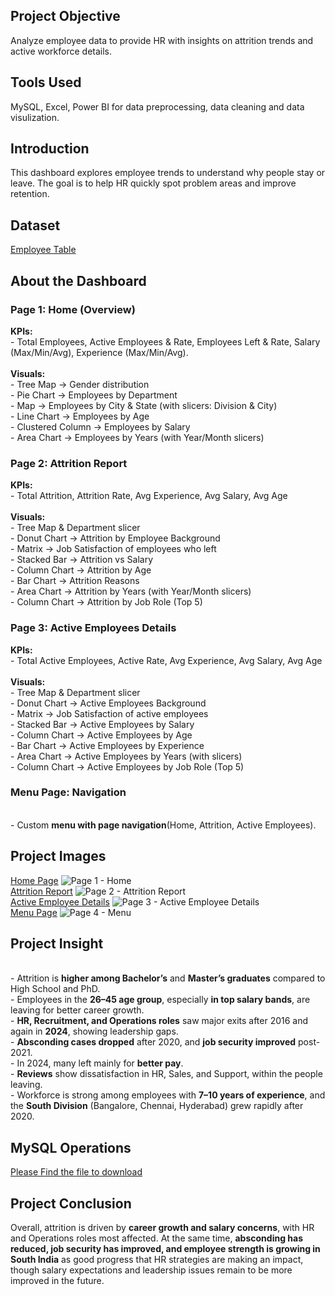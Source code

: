 
## Project Objective
Analyze employee data to provide HR with insights on attrition trends and active workforce details.
## Tools Used
MySQL, Excel, Power BI for data preprocessing, data cleaning and data visulization. 
## Introduction
This dashboard explores employee trends to understand why people stay or leave. The goal is to help HR quickly spot problem areas and improve retention.
## Dataset
<a href=https://github.com/subhankar1433/Data-Analysis-Project-1/blob/main/Project%201%20-%20HR%20Analysis%20Dashboard/Employees.csv>Employee Table</a>
## About the Dashboard
### Page 1: Home (Overview)
<b>KPIs:</b> 
<br>- Total Employees, Active Employees & Rate, Employees Left & Rate, Salary (Max/Min/Avg), Experience (Max/Min/Avg).
<br>
<br>
<b>Visuals:</b>
<br>- Tree Map → Gender distribution
<br>- Pie Chart → Employees by Department
<br>- Map → Employees by City & State (with slicers: Division & City)
<br>- Line Chart → Employees by Age
<br>- Clustered Column → Employees by Salary
<br>- Area Chart → Employees by Years (with Year/Month slicers)

### Page 2: Attrition Report
<b>KPIs:</b>
<br>- Total Attrition, Attrition Rate, Avg Experience, Avg Salary, Avg Age
<br>
<br>
<b>Visuals:</b> 
<br>- Tree Map & Department slicer
<br>- Donut Chart → Attrition by Employee Background
<br>- Matrix → Job Satisfaction of employees who left
<br>- Stacked Bar → Attrition vs Salary
<br>- Column Chart → Attrition by Age
<br>- Bar Chart → Attrition Reasons
<br>- Area Chart → Attrition by Years (with Year/Month slicers)
<br>- Column Chart → Attrition by Job Role (Top 5)

### Page 3: Active Employees Details
<b>KPIs:</b>
<br>- Total Active Employees, Active Rate, Avg Experience, Avg Salary, Avg Age
<br>
<br>
<b>Visuals:</b>
<br>- Tree Map & Department slicer
<br>- Donut Chart → Active Employees Background
<br>- Matrix → Job Satisfaction of active employees
<br>- Stacked Bar → Active Employees by Salary
<br>- Column Chart → Active Employees by Age
<br>- Bar Chart → Active Employees by Experience
<br>- Area Chart → Active Employees by Years (with slicers)
<br>- Column Chart → Active Employees by Job Role (Top 5)

### Menu Page: Navigation
<br>- Custom <b>menu with page navigation</b>(Home, Attrition, Active Employees).

## Project Images
<a href= https://github.com/subhankar1433/Data-Analysis-Project-1/blob/main/Project%201%20-%20HR%20Analysis%20Dashboard/Project%20Output/Page%201%20-%20Home.jpg>Home Page</a>
![Page 1 - Home](https://github.com/user-attachments/assets/010881f8-891b-416a-afa4-53da76efae47)
<br>
<a href=https://github.com/subhankar1433/Data-Analysis-Project-1/blob/main/Project%201%20-%20HR%20Analysis%20Dashboard/Project%20Output/Page%202%20-%20Attrition%20Report.jpg>Attrition Report</a>
![Page 2 - Attrition Report](https://github.com/user-attachments/assets/8a4b7c6b-d71d-4762-9949-db064e01fa6c)
<br>
<a href=https://github.com/subhankar1433/Data-Analysis-Project-1/blob/main/Project%201%20-%20HR%20Analysis%20Dashboard/Project%20Output/Page%203%20-%20Active%20Employee%20Details.jpg>Active Employee Details</a>
![Page 3 - Active Employee Details](https://github.com/user-attachments/assets/f289a97d-565c-4494-b109-f5571dd68503)
<br>
<a href=https://github.com/subhankar1433/Data-Analysis-Project-1/blob/main/Project%201%20-%20HR%20Analysis%20Dashboard/Project%20Output/Page%204%20-%20Menu.jpg>Menu Page</a>
![Page 4 - Menu](https://github.com/user-attachments/assets/b18440e9-a4d8-4239-9f37-c5ca94c52447)

## Project Insight
<br>- Attrition is <b>higher among Bachelor’s</b> and <b>Master’s graduates</b> compared to High School and PhD.
<br>- Employees in the <b>26–45 age group</b>, especially <b>in top salary bands</b>, are leaving for better career growth.
<br>- <b>HR, Recruitment, and Operations roles</b> saw major exits after 2016 and again in <b>2024</b>, showing leadership gaps.
<br>- <b>Absconding cases dropped</b> after 2020, and <b>job security improved</b> post-2021.
<br>- In 2024, many left mainly for <b>better pay</b>.
<br>- <b>Reviews</b> show dissatisfaction in HR, Sales, and Support, within the people leaving.
<br>- Workforce is strong among employees with <b>7–10 years of experience</b>, and the <b>South Division</b> (Bangalore, Chennai, Hyderabad) grew rapidly after 2020.

## MySQL Operations
<a href = https://github.com/subhankar1433/Data-Analysis-Project-1/blob/main/Project%201%20-%20HR%20Analysis%20Dashboard/Sql%20Queries.docx>Please Find the file to download</a>

## Project Conclusion
Overall, attrition is driven by <b>career growth and salary concerns</b>, with HR and Operations roles most affected. At the same time, <b>absconding has reduced, job security has improved, and employee strength is growing in South India</b> as good progress that HR strategies are making an impact, though salary expectations and leadership issues remain to be more improved in the future.
